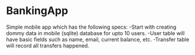 # BankingApp
Simple mobile app which has the following specs:
-Start with creating dommy data in mobile (sqlite) database for upto 10 users.
-User table will have basic fields such as name, email, current balance, etc.
-Transfer table will record all transfers happened.
